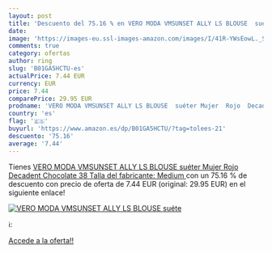 ```yaml
---
layout: post
title: 'Descuento del 75.16 % en VERO MODA VMSUNSET ALLY LS BLOUSE  suéte'
date: 
image: 'https://images-eu.ssl-images-amazon.com/images/I/41R-YWsEowL._SL200_.jpg'
comments: true
category: ofertas
author: ring
slug: 'B01GA5HCTU-es'
actualPrice: 7.44 EUR
currency: EUR
price: 7.44
comparePrice: 29.95 EUR
prodname: 'VERO MODA VMSUNSET ALLY LS BLOUSE  suéter Mujer  Rojo  Decadent Chocolate   38  Talla del fabricante: Medium '
country: 'es'
flag: '🇪🇸'
buyurl: 'https://www.amazon.es/dp/B01GA5HCTU/?tag=tolees-21'
descuento: '75.16'
average: '7.44'
---
```


Tienes [VERO MODA VMSUNSET ALLY LS BLOUSE  suéter Mujer  Rojo  Decadent Chocolate   38  Talla del fabricante: Medium ](https://www.amazon.es/dp/B01GA5HCTU/?tag=tolees-21) con un 75.16 % de descuento con precio de oferta de 7.44 EUR (original: 29.95 EUR) en el siguiente enlace!

[![VERO MODA VMSUNSET ALLY LS BLOUSE  suéte](https://images-eu.ssl-images-amazon.com/images/I/41R-YWsEowL._SL200_.jpg)](https://www.amazon.es/dp/B01GA5HCTU/?tag=tolees-21)

ℹ️:


[Accede a la oferta!!](https://www.amazon.es/dp/B01GA5HCTU/?tag=tolees-21)
